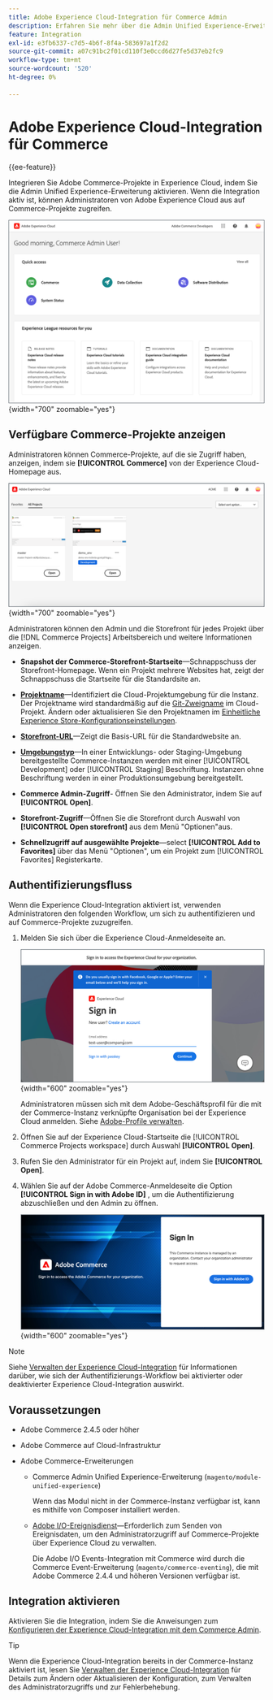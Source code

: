 ```yaml
---
title: Adobe Experience Cloud-Integration für Commerce Admin
description: Erfahren Sie mehr über die Admin Unified Experience-Erweiterung, die Commerce mit Experience Cloud integriert, sodass Kunden von der Experience Cloud-Startseite aus auf Commerce-Projekte zugreifen können.
feature: Integration
exl-id: e3fb6337-c7d5-4b6f-8f4a-583697a1f2d2
source-git-commit: a07c91bc2f01cd110f3e0ccd6d27fe5d37eb2fc9
workflow-type: tm+mt
source-wordcount: '520'
ht-degree: 0%

---
```


# Adobe Experience Cloud-Integration für Commerce

{{ee-feature}}

Integrieren Sie Adobe Commerce-Projekte in Experience Cloud, indem Sie die Admin Unified Experience-Erweiterung aktivieren. Wenn die Integration aktiv ist, können Administratoren von Adobe Experience Cloud aus auf Commerce-Projekte zugreifen.

![Zugriff auf Commerce über die Experience Cloud-Startseite](./assets/admin-uex-home-page.png){width="700" zoomable="yes"}

## Verfügbare Commerce-Projekte anzeigen

Administratoren können Commerce-Projekte, auf die sie Zugriff haben, anzeigen, indem sie **[!UICONTROL Commerce]** von der Experience Cloud-Homepage aus.

![Arbeitsbereich &quot;Commerce-Projekte&quot;auf Experience Cloud](./assets/admin-uex-commerce-projects-home.png){width="700" zoomable="yes"}

Administratoren können den Admin und die Storefront für jedes Projekt über die [!DNL Commerce Projects] Arbeitsbereich und weitere Informationen anzeigen.

- **Snapshot der Commerce-Storefront-Startseite**—Schnappschuss der Storefront-Homepage. Wenn ein Projekt mehrere Websites hat, zeigt der Schnappschuss die Startseite für die Standardsite an.

- **[Projektname](https://experienceleague.adobe.com/docs/commerce-cloud-service/user-guide/architecture/pro-develop-deploy-workflow.html)**—Identifiziert die Cloud-Projektumgebung für die Instanz. Der Projektname wird standardmäßig auf die [Git-Zweigname](https://experienceleague.adobe.com/docs/commerce-cloud-service/user-guide/project/console-branches.html) im Cloud-Projekt. Ändern oder aktualisieren Sie den Projektnamen im [Einheitliche Experience Store-Konfigurationseinstellungen](admin-unified-experience-integration-manage.md#manage-the-integration-from-the-admin).

- **[Storefront-URL](../stores-purchase/store-urls.md)**—Zeigt die Basis-URL für die Standardwebsite an.

- **[Umgebungstyp](https://experienceleague.adobe.com/docs/commerce-cloud-service/user-guide/architecture/pro-develop-deploy-workflow.html)**—In einer Entwicklungs- oder Staging-Umgebung bereitgestellte Commerce-Instanzen werden mit einer [!UICONTROL Development] oder [!UICONTROL Staging] Beschriftung. Instanzen ohne Beschriftung werden in einer Produktionsumgebung bereitgestellt.

- **Commerce Admin-Zugriff**- Öffnen Sie den Administrator, indem Sie auf **[!UICONTROL Open]**.

- **Storefront-Zugriff**—Öffnen Sie die Storefront durch Auswahl von **[!UICONTROL Open storefront]** aus dem Menü &quot;Optionen&quot;aus.

- **Schnellzugriff auf ausgewählte Projekte**—select **[!UICONTROL Add to Favorites]** über das Menü &quot;Optionen&quot;, um ein Projekt zum [!UICONTROL Favorites] Registerkarte.

## Authentifizierungsfluss

Wenn die Experience Cloud-Integration aktiviert ist, verwenden Administratoren den folgenden Workflow, um sich zu authentifizieren und auf Commerce-Projekte zuzugreifen.

1. Melden Sie sich über die Experience Cloud-Anmeldeseite an.

   ![Anmeldeseite von Experience Cloud](./assets/admin-uex-experience-cloud-login.png){width="600" zoomable="yes"}

   Administratoren müssen sich mit dem Adobe-Geschäftsprofil für die mit der Commerce-Instanz verknüpfte Organisation bei der Experience Cloud anmelden. Siehe [Adobe-Profile verwalten](https://helpx.adobe.com/enterprise/using/manage-adobe-profiles.html).

1. Öffnen Sie auf der Experience Cloud-Startseite die [!UICONTROL Commerce Projects workspace] durch Auswahl **[!UICONTROL Open]**.

1. Rufen Sie den Administrator für ein Projekt auf, indem Sie **[!UICONTROL Open]**.

1. Wählen Sie auf der Adobe Commerce-Anmeldeseite die Option **[!UICONTROL Sign in with Adobe ID]** , um die Authentifizierung abzuschließen und den Admin zu öffnen.

   ![Adobe Commerce-Anmeldeseite](./assets/admin-adobeid-login.png){width="600" zoomable="yes"}

>[!NOTE]
>
>Siehe [Verwalten der Experience Cloud-Integration](admin-unified-experience-integration-manage.md) für Informationen darüber, wie sich der Authentifizierungs-Workflow bei aktivierter oder deaktivierter Experience Cloud-Integration auswirkt.

## Voraussetzungen

- Adobe Commerce 2.4.5 oder höher
- Adobe Commerce auf Cloud-Infrastruktur
- Adobe Commerce-Erweiterungen

   - Commerce Admin Unified Experience-Erweiterung (`magento/module-unified-experience`)

     Wenn das Modul nicht in der Commerce-Instanz verfügbar ist, kann es mithilfe von Composer installiert werden.

   - [Adobe I/O-Ereignisdienst](https://developer.adobe.com/commerce/extensibility/events/)—Erforderlich zum Senden von Ereignisdaten, um den Administratorzugriff auf Commerce-Projekte über Experience Cloud zu verwalten.

     Die Adobe I/O Events-Integration mit Commerce wird durch die Commerce Event-Erweiterung (`magento/commerce-eventing`), die mit Adobe Commerce 2.4.4 und höheren Versionen verfügbar ist.

## Integration aktivieren

Aktivieren Sie die Integration, indem Sie die Anweisungen zum [Konfigurieren der Experience Cloud-Integration mit dem Commerce Admin](admin-unified-experience-integration-configure.md).

>[!TIP]
>
>Wenn die Experience Cloud-Integration bereits in der Commerce-Instanz aktiviert ist, lesen Sie [Verwalten der Experience Cloud-Integration](admin-unified-experience-integration-manage.md) für Details zum Ändern oder Aktualisieren der Konfiguration, zum Verwalten des Administratorzugriffs und zur Fehlerbehebung.
